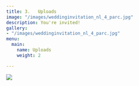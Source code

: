 ```yaml
---
title: 3.   Uploads
image: "/images/weddinginvitation_nl_4_parc.jpg"
description: You're invited!
gallery:
- "/images/weddinginvitation_nl_4_parc.jpg"
menu:
  main:
    name: Uploads
    weight: 2

---
```

![](/images/weddinginvitation_nl_4_parc.jpg)